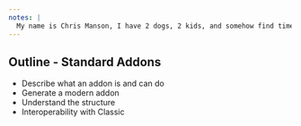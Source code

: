 ```yaml
---
notes: |
  My name is Chris Manson, I have 2 dogs, 2 kids, and somehow find time to keep doing open source work. One of they ways that I find that time is that I work for an awesome company that gives me 20% to work on any community projects… 
---
```

## Outline - Standard Addons

- Describe what an addon is and can do
- Generate a modern addon
- Understand the structure
- Interoperability with Classic
